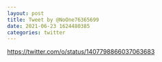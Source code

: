 ```yaml
--- 
layout: post 
title: Tweet by @NoOne76365699 
date: 2021-06-23 1624480385 
categories: twitter 
--- 
```

https://twitter.com/o/status/1407798866037063683